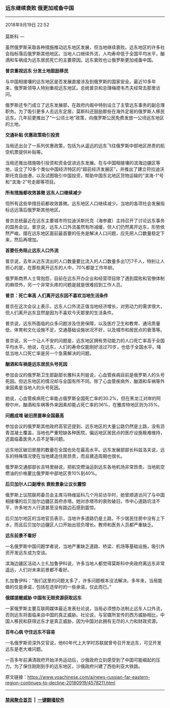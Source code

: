 ### 远东继续衰败 俄更加戒备中国
------------------------

<div class="published">
 <span class="date" title="中国时间">
  <time datetime="2018-09-19T22:52:52+08:00">
   2018年9月19日 22:52
  </time>
 </span>
</div>
<br/>
<div class="wsw">
 <span class="dateline">
  莫斯科 —
 </span>
 <p>
  虽然俄罗斯采取各种措施推动远东地区发展，但当地继续衰败。远东地区的许多社会指标落后俄罗斯其他地区。当地人口继续外流，人均寿命低于全国平均水平，酗酒和车祸成为远东居民死亡的主要原因。远东衰败也让俄罗斯更加戒备中国。
 </p>
 <div class="wsw__embed">
 </div>
 <p>
  <strong>
   普京重视远东
  </strong>
  <strong>
   分发土地鼓励移民
  </strong>
 </p>
 <p>
  与中国相接壤的远东地区是否发展直接涉及到俄罗斯的国家安全。最近10多年来，俄罗斯领导人特别重视远东地区。总统普京和总理梅德韦杰夫经常去那里访问。
 </p>
 <p>
  俄罗斯还专门成立了远东发展部，在政府内阁中特别设立了主管远东事务的副总理职务。为了吸引更多人去远东定居，莫斯科还鼓励那些在海外定居的俄罗斯人移民远东。几年前更推出了“一公顷土地”政策，向俄罗斯公民免费发放一公顷远东地区的土地。
 </p>
 <p>
  <strong>
   交通补贴
  </strong>
  <strong>
   优惠政策吸引投资
  </strong>
 </p>
 <p>
  当局还出台了一系列优惠政策，包括为从遥远的远东飞往俄罗斯中部地区昂贵的航空机票提供补贴等。
 </p>
 <p>
  当局还推出措施吸引投资和资金促进远东发展。在与中国相接壤的滨海边疆区等地，设立了10多个类似中国经济特区的“超前经济发展区”，并推出了建立符拉迪沃斯托克自由港，以及试图吸引中国投资，帮助中国东北地区货物运输的“滨海-1”号和“滨海-2”号走廊等项目。
 </p>
 <p>
  <strong>
   所有措施都收效甚微
  </strong>
  <strong>
   远东人口继续减少
  </strong>
 </p>
 <p>
  但所有这些举措目前都收效甚微。远东地区人口继续减少。当地的各项社会发展指标远远落后俄罗斯其他地区。
 </p>
 <p>
  普京总统最近在远东主要城市符拉迪沃斯托克（海参崴）主持召开了讨论远东事务的国务会议。普京说，远东人口外流虽然有所减缓，但人们仍然离开远东，形势依然严峻。摆在远东地区面前最首要的任务是解决人口问题，应先把人口数量稳定下来，然后再增加。
 </p>
 <p>
  <strong>
   首要任务阻止远东人口外流
  </strong>
 </p>
 <p>
  普京说，去年从远东流出的人口数量要比流入的人口数量多出1万7千人，特别让人担心的是，在那些离开远东的人中，70%都是工作年龄。
 </p>
 <p>
  俄罗斯商界人士常抱怨，目前在远东开办企业和经营项目除了遇到腐败和官僚体制的麻烦外，另一个非常头疼的问题是就是很难招到工作人员。
 </p>
 <p>
  <strong>
   普京：死亡率高
  </strong>
  <strong>
   人们离开远东因不喜欢当地生活条件
  </strong>
 </p>
 <p>
  普京在这次会议上表示，远东人口外流正值当地经济增长，对劳动力的需求很大，但人们离开远东显然是因为不喜欢今天那里的生活条件。
 </p>
 <p>
  普京说，远东所面临的众多问题涉及住房保障，以及医疗卫生和教育、通讯质量低，体育和文化设施不足，交通基础设施状况不好，以及城市和居民点的衰落等。
 </p>
 <p>
  普京说，另一个让人不安的问题是，远东地区拥有劳动能力的人口死亡率高于全国平均水平。他说，在远东，人们的寿命仅能刚好活过70岁，也低于全国水平。降低当地人口死亡率是另一个急需解决的问题。
 </p>
 <p>
  <strong>
   酗酒和车祸是远东居民头号死因
  </strong>
 </p>
 <p>
  参加会议的俄罗斯卫生部副部长雅科夫列娃说，心血管疾病目前是俄罗斯人的头号死因。但远东地区的情况却与全国有所不同。除了心血管疾病外，酗酒和车祸等外来因素是当地人的头号死因。
 </p>
 <p>
  她说，心血管疾病死亡率能占俄罗斯全国死亡率的30.2%，但在黑龙江对岸的阿穆尔州，酗酒和车祸等外来因素却能占死亡率的36%，在雅库特地区则为35%。
 </p>
 <p>
  <strong>
   问题成堆
  </strong>
  <strong>
   破旧房屋率全国最高
  </strong>
 </p>
 <p>
  参加会议的俄罗斯其他政府高官还提到，远东地区的大量公路仍然是土路，没有沥青混凝土覆盖，当地也严重短缺各种医院，偏远地区居民点的医疗设施极难维持，还面临着医务人员不足等问题。
 </p>
 <p>
  远东地区破旧房屋的数量在全国也处在最高水平。远东发展部部长科兹洛夫说，远东的特殊情况使在当地建造住房昂贵，而且建造周期也很长。
 </p>
 <p>
  俄罗斯交通部部长吉特里赫说，把航空燃油运到远东各地机场非常昂贵。当地航空燃油的价格要比俄罗斯中部地区贵10%到40%。
 </p>
 <p>
  <strong>
   后贝加尔人口副增长
  </strong>
  <strong>
   衰败景象让议长震惊
  </strong>
 </p>
 <p>
  俄罗斯上议院联邦委员会主席马特维延科几个月前访华时，她曾顺道访问了与中国相接壤的后贝加尔边疆区首府赤塔。她对赤塔市的衰败破旧，市中心道路坑洼不平，许多地方人行道甚至没有路边石感到震惊。
 </p>
 <p>
  后贝加尔地区的当地官员表示，当地许多道路仍是土路，不少居民住房中没有上下水，而且后贝加尔边疆区人口开始出现负增长。教师和医务人员都严重缺乏。
 </p>
 <p>
  <strong>
   远东前景不看好
  </strong>
 </p>
 <p>
  一名俄罗斯中国问题学者说，当地严重缺乏道路、桥梁、机场等基础设施，吸引外资开发远东成为空谈。
 </p>
 <p>
  滨海边疆区活动人士扎加鲁伊科说，许多当地人都觉得莫斯科中央政府离远东非常遥远，人们对未来前景都不看好。
 </p>
 <p>
  扎加鲁伊科：“我们这里的问题太多了，许多问题根本没法解决。多年来，当局能做的仅是承诺，包括在选举时的一些承诺，仅此而已。”
 </p>
 <p>
  <strong>
   俄媒提醒威胁
  </strong>
  <strong>
   中国有无限资源获取远东
  </strong>
 </p>
 <p>
  一家俄罗斯主要互联网媒体最近发表社论说，当局必须想办法制止远东人口外流，否则远东将面临来自中国的真正威胁。社论说，与官媒所宣传的西方威胁相比，中国人移民和获得远东才是真正威胁，因为中国对此拥有无尽的人力和财政资源。
 </p>
 <p>
  <strong>
   百年心病
  </strong>
  <strong>
   守住远东不容易
  </strong>
 </p>
 <p>
  一名俄罗斯资深外交官说，他60年代上大学时苏联就曾号召开发远东，可见开发远东是老大难问题。
 </p>
 <p>
  一百多年前满清政府开始洋务运动后，沙俄政府立刻感受到了中国可能崛起的压力。为了保住刚刚到手的远东地区，沙俄政府兴建了西伯利亚大铁路。
 </p>
</div>

原文链接：https://www.voachinese.com/a/news-russian-far-eastern-region-continues-to-decline-20180919/4578211.html


------------------------
#### [禁闻聚合首页](https://github.com/gfw-breaker/banned-news/blob/master/README.md) &nbsp;|&nbsp;  [一键翻墙软件](https://github.com/gfw-breaker/nogfw/blob/master/README.md)